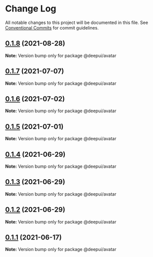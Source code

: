 # Change Log

All notable changes to this project will be documented in this file.
See [Conventional Commits](https://conventionalcommits.org) for commit guidelines.

## [0.1.8](https://github.com/deepecom/deepui/compare/@deepui/avatar@0.1.7...@deepui/avatar@0.1.8) (2021-08-28)

**Note:** Version bump only for package @deepui/avatar





## [0.1.7](https://github.com/deepecom/deepui/compare/@deepui/avatar@0.1.6...@deepui/avatar@0.1.7) (2021-07-07)

**Note:** Version bump only for package @deepui/avatar





## [0.1.6](https://github.com/deepecom/deepui/compare/@deepui/avatar@0.1.5...@deepui/avatar@0.1.6) (2021-07-02)

**Note:** Version bump only for package @deepui/avatar





## [0.1.5](https://github.com/deepecom/deepui/compare/@deepui/avatar@0.1.4...@deepui/avatar@0.1.5) (2021-07-01)

**Note:** Version bump only for package @deepui/avatar





## [0.1.4](https://github.com/deepecom/deepui/compare/@deepui/avatar@0.1.3...@deepui/avatar@0.1.4) (2021-06-29)

**Note:** Version bump only for package @deepui/avatar





## [0.1.3](https://github.com/deepecom/deepui/compare/@deepui/avatar@0.1.2...@deepui/avatar@0.1.3) (2021-06-29)

**Note:** Version bump only for package @deepui/avatar





## [0.1.2](https://github.com/deepecom/deepui/compare/@deepui/avatar@0.1.1...@deepui/avatar@0.1.2) (2021-06-29)

**Note:** Version bump only for package @deepui/avatar





## [0.1.1](https://github.com/deepecom/deepui/compare/@deepui/avatar@0.1.0...@deepui/avatar@0.1.1) (2021-06-17)

**Note:** Version bump only for package @deepui/avatar
